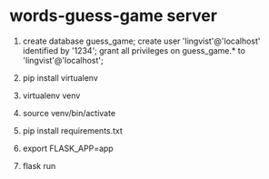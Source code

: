 # words-guess-game server

1. create database guess_game;
   create user 'lingvist'@'localhost' identified by '1234';
   grant all privileges on guess_game.* to 'lingvist'@'localhost';

2. pip install virtualenv
3. virtualenv venv
4. source venv/bin/activate
5. pip install requirements.txt
6. export FLASK_APP=app
7. flask run